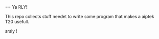 == Ya RLY!

This repo collects stuff needet to write some program that makes a aiptek T20 usefull.

srsly !

